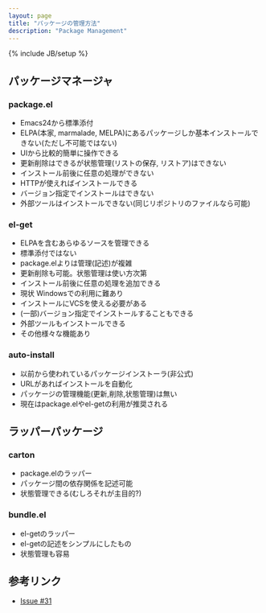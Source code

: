 ```yaml
---
layout: page
title: "パッケージの管理方法"
description: "Package Management"
---
```

{% include JB/setup %}


## パッケージマネージャ
### package.el
* Emacs24から標準添付
* ELPA(本家, marmalade, MELPA)にあるパッケージしか基本インストールできない(ただし不可能ではない)
* UIから比較的簡単に操作できる
* 更新削除はできるが状態管理(リストの保存, リストア)はできない
* インストール前後に任意の処理ができない
* HTTPが使えればインストールできる
* バージョン指定でインストールはできない
* 外部ツールはインストールできない(同じリポジトリのファイルなら可能)

### el-get
* ELPAを含むあらゆるソースを管理できる
* 標準添付ではない
* package.elよりは管理(記述)が複雑
* 更新削除も可能。状態管理は使い方次第
* インストール前後に任意の処理を追加できる
* 現状 Windowsでの利用に難あり
* インストールにVCSを使える必要がある
* (一部)バージョン指定でインストールすることもできる
* 外部ツールもインストールできる
* その他様々な機能あり

### auto-install
* 以前から使われているパッケージインストーラ(非公式)
* URLがあればインストールを自動化
* パッケージの管理機能(更新,削除,状態管理)は無い
* 現在はpackage.elやel-getの利用が推奨される

## ラッパーパッケージ
### carton
* package.elのラッパー
* パッケージ間の依存関係を記述可能
* 状態管理できる(むしろそれが主目的?)

### bundle.el
* el-getのラッパー
* el-getの記述をシンプルにしたもの
* 状態管理も容易

## 参考リンク
* [Issue #31](https://github.com/emacs-jp/emacs-jp.github.com/issues/31)

